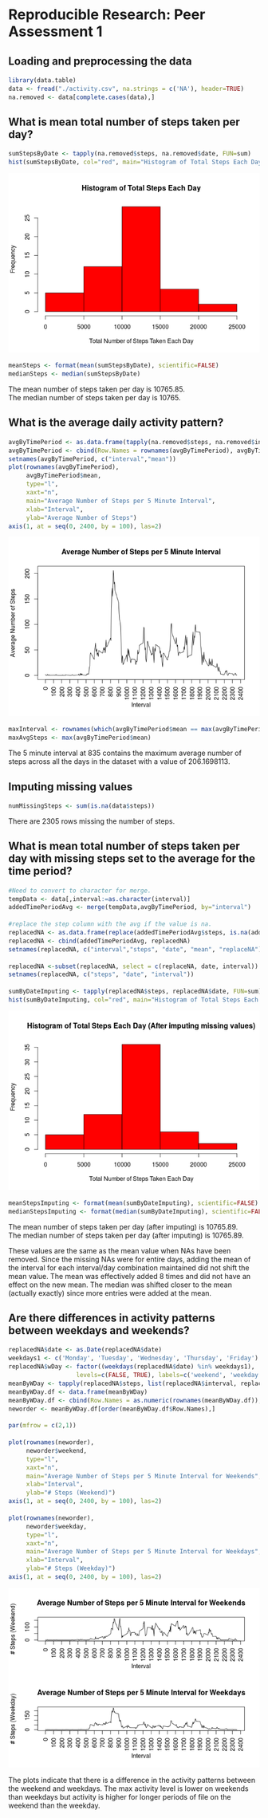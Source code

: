 # Reproducible Research: Peer Assessment 1


## Loading and preprocessing the data

```r
library(data.table)
data <- fread("./activity.csv", na.strings = c('NA'), header=TRUE)
na.removed <- data[complete.cases(data),]
```
## What is mean total number of steps taken per day?

```r
sumStepsByDate <- tapply(na.removed$steps, na.removed$date, FUN=sum)
hist(sumStepsByDate, col="red", main="Histogram of Total Steps Each Day", xlab="Total Number of Steps Taken Each Day")
```

![](./PA1_template_files/figure-html/unnamed-chunk-2-1.png) 

```r
meanSteps <- format(mean(sumStepsByDate), scientific=FALSE)
medianSteps <- median(sumStepsByDate)
```
The mean number of steps taken per day is 10765.85.  
The median number of steps taken per day is 10765.

## What is the average daily activity pattern?

```r
avgByTimePeriod <- as.data.frame(tapply(na.removed$steps, na.removed$interval, FUN=mean))
avgByTimePeriod <- cbind(Row.Names = rownames(avgByTimePeriod), avgByTimePeriod)
setnames(avgByTimePeriod, c("interval","mean"))
plot(rownames(avgByTimePeriod), 
     avgByTimePeriod$mean, 
     type="l", 
     xaxt="n",
     main="Average Number of Steps per 5 Minute Interval", 
     xlab="Interval",
     ylab="Average Number of Steps")
axis(1, at = seq(0, 2400, by = 100), las=2)
```

![](./PA1_template_files/figure-html/unnamed-chunk-3-1.png) 

```r
maxInterval <- rownames(which(avgByTimePeriod$mean == max(avgByTimePeriod$mean), arr.ind=TRUE)) 
maxAvgSteps <- max(avgByTimePeriod$mean)
```
The 5 minute interval at 835 contains the maximum average number of steps across all the days in the dataset with a value of 206.1698113.

## Imputing missing values

```r
numMissingSteps <- sum(is.na(data$steps))
```
There are 2305 rows missing the number of steps.

## What is mean total number of steps taken per day with missing steps set to the average for the time period?

```r
#Need to convert to character for merge.
tempData <- data[,interval:=as.character(interval)]
addedTimePeriodAvg <- merge(tempData,avgByTimePeriod, by="interval")

#replace the step column with the avg if the value is na.
replacedNA <- as.data.frame(replace(addedTimePeriodAvg$steps, is.na(addedTimePeriodAvg$steps), addedTimePeriodAvg$mean[is.na(addedTimePeriodAvg$steps)]))
replacedNA <- cbind(addedTimePeriodAvg, replacedNA)
setnames(replacedNA, c("interval","steps", "date", "mean", "replaceNA"))

replacedNA <-subset(replacedNA, select = c(replaceNA, date, interval))
setnames(replacedNA, c("steps", "date", "interval"))

sumByDateImputing <- tapply(replacedNA$steps, replacedNA$date, FUN=sum)
hist(sumByDateImputing, col="red", main="Histogram of Total Steps Each Day (After imputing missing values)", xlab="Total Number of Steps Taken Each Day")
```

![](./PA1_template_files/figure-html/unnamed-chunk-5-1.png) 

```r
meanStepsImputing <- format(mean(sumByDateImputing), scientific=FALSE)
medianStepsImputing <- format(median(sumByDateImputing), scientific=FALSE)
```

The mean number of steps taken per day (after imputing) is 10765.89.  
The median number of steps taken per day (after imputing) is 10765.89.

These values are the same as the mean value when NAs have been removed.  Since the missing NAs were for entire days, adding the mean of the interval for each interval/day combination maintained did not shift the mean value.  The mean was effectively added 8 times and did not have an effect on the new mean.  The median was shifted closer to the mean (actually exactly) since more entries were added at the mean.

## Are there differences in activity patterns between weekdays and weekends?

```r
replacedNA$date <- as.Date(replacedNA$date)
weekdays1 <- c('Monday', 'Tuesday', 'Wednesday', 'Thursday', 'Friday')
replacedNA$wDay <- factor((weekdays(replacedNA$date) %in% weekdays1), 
                   levels=c(FALSE, TRUE), labels=c('weekend', 'weekday') )
meanByWDay <- tapply(replacedNA$steps, list(replacedNA$interval, replacedNA$wDay) , mean) 
meanByWDay.df <- data.frame(meanByWDay)
meanByWDay.df <- cbind(Row.Names = as.numeric(rownames(meanByWDay.df)), meanByWDay.df)
neworder <- meanByWDay.df[order(meanByWDay.df$Row.Names),]

par(mfrow = c(2,1))

plot(rownames(neworder), 
     neworder$weekend, 
     type="l", 
     xaxt="n",
     main="Average Number of Steps per 5 Minute Interval for Weekends", 
     xlab="Interval",
     ylab="# Steps (Weekend)")
axis(1, at = seq(0, 2400, by = 100), las=2)

plot(rownames(neworder), 
     neworder$weekday, 
     type="l", 
     xaxt="n",
     main="Average Number of Steps per 5 Minute Interval for Weekdays", 
     xlab="Interval",
     ylab="# Steps (Weekday)")
axis(1, at = seq(0, 2400, by = 100), las=2)
```

![](./PA1_template_files/figure-html/unnamed-chunk-6-1.png) 

The plots indicate that there is a difference in the activity patterns between the weekend and weekdays.  The max activity level is lower on weekends than weekdays but activity is higher for longer periods of file on the weekend than the weekday.
